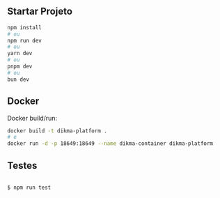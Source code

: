 ## Startar Projeto

```bash
npm install
# ou
npm run dev
# ou
yarn dev
# ou
pnpm dev
# ou
bun dev
```

## Docker

Docker build/run:

```bash
docker build -t dikma-platform .
# e
docker run -d -p 18649:18649 --name dikma-container dikma-platform
```

## Testes

```bash

$ npm run test

```
